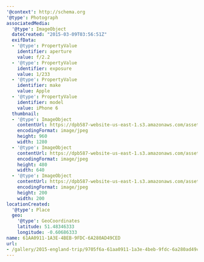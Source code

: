 ```yaml
---
'@context': http://schema.org
'@type': Photograph
associatedMedia:
  '@type': ImageObject
  dateCreated: "2015-03-09T03:56:51Z"
  exifData:
  - '@type': PropertyValue
    identifier: aperture
    value: f/2.2
  - '@type': PropertyValue
    identifier: exposure
    value: 1/233
  - '@type': PropertyValue
    identifier: make
    value: Apple
  - '@type': PropertyValue
    identifier: model
    value: iPhone 6
  thumbnail:
  - '@type': ImageObject
    contentUrl: https://dpb587-website-us-east-1.s3.amazonaws.com/asset/gallery/2015-england-trip/9705f6a-61aa0911-1a3e-4beb-9fdc-6a280ad49ced~1280.jpg
    encodingFormat: image/jpeg
    height: 960
    width: 1280
  - '@type': ImageObject
    contentUrl: https://dpb587-website-us-east-1.s3.amazonaws.com/asset/gallery/2015-england-trip/9705f6a-61aa0911-1a3e-4beb-9fdc-6a280ad49ced~640w.jpg
    encodingFormat: image/jpeg
    height: 480
    width: 640
  - '@type': ImageObject
    contentUrl: https://dpb587-website-us-east-1.s3.amazonaws.com/asset/gallery/2015-england-trip/9705f6a-61aa0911-1a3e-4beb-9fdc-6a280ad49ced~200x200.jpg
    encodingFormat: image/jpeg
    height: 200
    width: 200
locationCreated:
  '@type': Place
  geo:
    '@type': GeoCoordinates
    latitude: 51.48346333
    longitude: -0.60686333
name: 61AA0911-1A3E-4BEB-9FDC-6A280AD49CED
url:
- /gallery/2015-england-trip/9705f6a-61aa0911-1a3e-4beb-9fdc-6a280ad49ced.html
---
```

